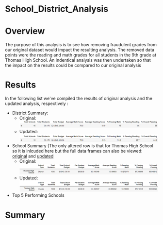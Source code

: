 # School_District_Analysis

# Overview
The purpose of this analysis is to see how removing fraudulent grades from our original dataset would impact the resulting analysis. The removed data points were the reading and math grades for all students in the 9th grade at Thomas High School. An indentical analysis was then undertaken so that the impact on the results could be compared to our original analysis

# Results
In the following list we've compiled the results of original analysis and the updated analysis, respectively :

* District Summary: 
  * Original: ![Original_Summary](./Resources/Orig_District_Summary.png)
  * Updated: ![Updated_Summary](./Resources/Refact_District_Summary.png)
* School Summary (The only altered row is that for Thomas High School so it is inlcuded here but the full data frames can also be viewed: [original](./Resources/Orig_School_Summary.png) and [updated](./Resources/Refact_School_Summary.png)
  * Original: ![Original_Schools](./Resources/Orig_School_Summary_One_Row.png)
  * Updated: ![Updated_Schools](./Resources/Refact_School_Summary_One_Row.png)
* Top 5 Performing Schools

# Summary
